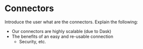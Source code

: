 # Connectors

Introduce the user what are the connectors. Explain the following:
- Our connectors are highly scalable (due to Dask)
- The benefits of an easy and re-usable connection
  - Security, etc. 

##
